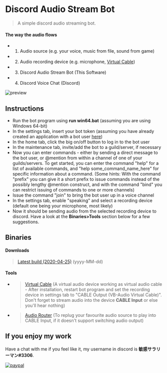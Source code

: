 # Discord Audio Stream Bot
>A simple discord audio streaming bot.

#### The way the audio flows
* 1. Audio source (e.g. your voice, music from file, sound from game)
* 2. Audio recording device (e.g. microphone, [Virtual Cable](https://www.vb-audio.com/Cable/index.htm))
* 3. Discord Audio Stream Bot (This Software)
* 4. Discord Voice Chat (Discord)

![preview](https://i.imgur.com/lODMwHI.png)

## Instructions
* Run the bot program using **run win64.bat** (assuming you are using Windows 64-bit)
* In the settings tab, insert your bot token (assuming you have already created an application with a bot user [here](https://discordapp.com/developers/applications))
* In the home tab, click the big on/off button to log in to the bot user
* In the maintenance tab, invite/add the bot to a guild/server, if necessary
* Now you can enter commands - either by sending a direct message to the bot user, or @mention from within a channel of one of your guilds/servers. To get started, you can enter the command "help" for a list of available commands, and "help some_command_name_here" for specific information about a command. (Some hints: With the command "prefix" you can give it a short prefix to issue commands instead of the possibly lengthy @mention construct, and with the command "bind" you can restrict issuing of commands to one or more channels)
* Issue the command "join" to bring the bot user up in a voice channel
* In the settings tab, enable "speaking" and select a recording device (default one being your microphone, most likely)
* Now it should be sending audio from the selected recording device to discord. Have a look at the **Binaries>Tools** section below for a few suggestions.

## Binaries
#### Downloads
>[Latest build (2020-04-25)](https://drive.google.com/uc?export=download&id=0B6898q95NTM3eGxoSVljMlM3ekk) (yyyy-MM-dd)

#### Tools
* >[Virtual Cable](https://www.vb-audio.com/Cable/index.htm) (A virtual audio device working as virtual audio cable - After installation, restart bot program and set the recording device in settings tab to "CABLE Output (VB-Audio Virtual Cable)". Don't forget to stream audio into the device **CABLE Input** or else you'll hear nothing)
* >[Audio Router](https://github.com/audiorouterdev/audio-router) (To replug your favourite audio source to play into CABLE Input, if it doesn't support switching audio output)

## If you enjoy my work
Have a chat with me if you feel like it, my username in discord is **敏感サラリーマン#3306**.

[![paypal](https://www.paypalobjects.com/en_US/i/btn/btn_donateCC_LG.gif)](https://goo.gl/x3BXFW)
